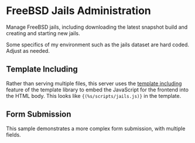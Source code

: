 # FreeBSD Jails Administration

Manage FreeBSD jails, including downloading the latest snapshot build and
creating and starting new jails.

Some specifics of my environment such as the jails dataset are hard coded.
Adjust as needed.

## Template Including

Rather than serving multiple files, this server uses the [template including][1]
feature of the template library to embed the JavaScript for the frontend into
the HTML body.  This looks like `{(%s/scripts/jails.js)}` in the template.

[1]: https://github.com/bungle/lua-resty-template?tab=readme-ov-file#template-including 

## Form Submission

This sample demonstrates a more complex form submission, with multiple fields.
